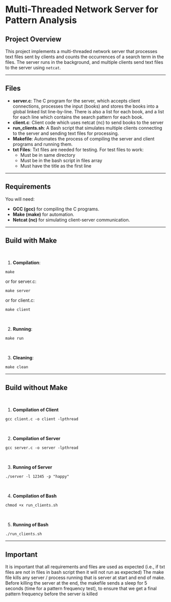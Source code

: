 # Multi-Threaded Network Server for Pattern Analysis


## Project Overview
This project implements a multi-threaded network server that processes text files sent by clients and counts the occurrences of a search term in the files. The server runs in the background, and multiple clients send text files to the server using `netcat`.

---

## Files
- **server.c**: The C program for the server, which accepts client connections, processes the input (books) and stores the books into a global linked list line-by-line. There is also a list for each book, and a list for each line which contains the search pattern for each book.
- **client.c**: Client code which uses netcat (nc) to send books to the server
- **run_clients.sh**: A Bash script that simulates multiple clients connecting to the server and sending text files for processing.
- **Makefile**: Automates the process of compiling the server and client programs and running them.
- **txt Files**: Txt files are needed for testing. For test files to work:
  - Must be in same directory
  - Must be in the bash script in files array
  - Must have the title as the first line

---

## Requirements
You will need:
- **GCC (gcc)** for compiling the C programs.
- **Make (make)** for automation.
- **Netcat (nc)** for simulating client-server communication.


---

## Build with Make

<br>

1. **Compilation**:

``` 
make
``` 

or for server.c:

``` 
make server
``` 

or for client.c: 

``` 
make client
``` 

<br>

2. **Running**:

``` 
make run
``` 

<br>

3. **Cleaning**:

``` 
make clean
```


---

## Build without Make

<br> 

1. **Compilation of Client**

```
gcc client.c -o client -lpthread   
```
<br>

2. **Compilation of Server**

```
gcc server.c -o server -lpthread   
```
<br>

3. **Running of Server**

```
./server -l 12345 -p "happy"
```
<br>

4. **Compilation of Bash**

```
chmod +x run_clients.sh
```
<br>

5. **Running of Bash**

```
./run_clients.sh
```


---

## Important

It is important that all requirements and files are used as expected (i.e., if txt files are not in files in bash script then it will not run as expected)
The make file kills any server / process running that is server at start and end of make. 
Before killing the server at the end, the makefile sends a sleep for 5 seconds (time for a pattern frequency test), to ensure that we get a final pattern frequency before the server is killed




